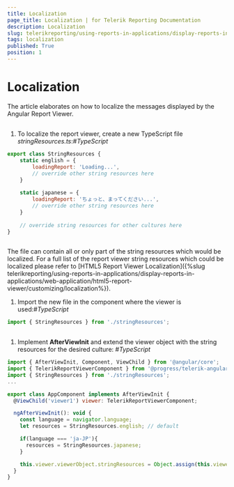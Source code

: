 ```yaml
---
title: Localization
page_title: Localization | for Telerik Reporting Documentation
description: Localization
slug: telerikreporting/using-reports-in-applications/display-reports-in-applications/web-application/angular-report-viewer/customizing/localization
tags: localization
published: True
position: 1
---
```


# Localization



The article elaborates on how to localize the messages displayed by the Angular Report Viewer.

## 

1. To localize the report viewer, create a new TypeScript file *stringResources.ts*:#_TypeScript_

	
````js
export class StringResources {
    static english = {
        loadingReport: 'Loading...',
        // override other string resources here
    }
    
    static japanese = {
        loadingReport: 'ちょっと、まってください...',
        // override other string resources here
    }
    
    // override string resources for other cultures here
}
              
````

The file can contain all or only part of the string resources which would be localized. For a full list of the report viewer string resources
              which could be localized please refer to [HTML5 Report Viewer Localization]({%slug telerikreporting/using-reports-in-applications/display-reports-in-applications/web-application/html5-report-viewer/customizing/localization%}).
            

1. Import the new file in the component where the viewer is used:#_TypeScript_

	
````js
import { StringResources } from './stringResources';
              
````



1. Implement __AfterViewInit__ and extend the viewer object with the string resources for the desired culture:
            #_TypeScript_

	
````js
import { AfterViewInit, Component, ViewChild } from '@angular/core';
import { TelerikReportViewerComponent } from '@progress/telerik-angular-report-viewer';
import { StringResources } from './stringResources';
...

export class AppComponent implements AfterViewInit {
  @ViewChild('viewer1') viewer: TelerikReportViewerComponent;

  ngAfterViewInit(): void {
    const language = navigator.language;
    let resources = StringResources.english; // default

    if(language === 'ja-JP'){
      resources = StringResources.japanese;
    }

    this.viewer.viewerObject.stringResources = Object.assign(this.viewer.viewerObject.stringResources, resources);
  }
}
              
````


